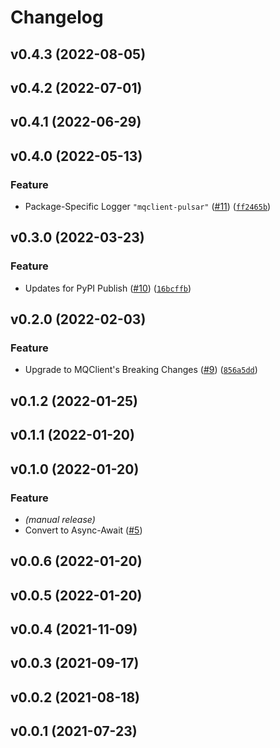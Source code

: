 # Changelog

<!--next-version-placeholder-->

## v0.4.3 (2022-08-05)


## v0.4.2 (2022-07-01)


## v0.4.1 (2022-06-29)


## v0.4.0 (2022-05-13)
### Feature
* Package-Specific Logger `"mqclient-pulsar"` ([#11](https://github.com/WIPACrepo/MQClient-Pulsar/issues/11)) ([`ff2465b`](https://github.com/WIPACrepo/MQClient-Pulsar/commit/ff2465b8823a45c344cb6b225944205c72bec899))

## v0.3.0 (2022-03-23)
### Feature
* Updates for PyPI Publish ([#10](https://github.com/WIPACrepo/MQClient-Pulsar/issues/10)) ([`16bcffb`](https://github.com/WIPACrepo/MQClient-Pulsar/commit/16bcffb54705bc46aa471b5ea3c5cfa31114be6b))

## v0.2.0 (2022-02-03)
### Feature
* Upgrade to MQClient's Breaking Changes ([#9](https://github.com/WIPACrepo/MQClient-Pulsar/issues/9)) ([`856a5dd`](https://github.com/WIPACrepo/MQClient-Pulsar/commit/856a5dd6fceeab2dbdd432c08c6aab545f9d9105))

## v0.1.2 (2022-01-25)


## v0.1.1 (2022-01-20)


## v0.1.0 (2022-01-20)
### Feature
* _(manual release)_
* Convert to Async-Await ([#5](https://github.com/WIPACrepo/MQClient-Pulsar/pull/5))

## v0.0.6 (2022-01-20)


## v0.0.5 (2022-01-20)


## v0.0.4 (2021-11-09)


## v0.0.3 (2021-09-17)


## v0.0.2 (2021-08-18)


## v0.0.1 (2021-07-23)

